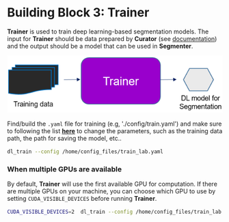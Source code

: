 # Building Block 3: **Trainer**

**Trainer** is used to train deep learning-based segmentation models. The input for **Trainer** should be data prepared by **Curator** (see [documentation](./bb2.md)) and the output should be a model that can be used in **Segmenter**.

![segmenter pic](./bb3_pic.png)

Find/build the `.yaml` file for training (e.g, './config/train.yaml') and make sure to following the list [**here**](./doc_train_yaml.md) to change the parameters, such as the training data path, the path for saving the model, etc.. 

```bash
dl_train --config /home/config_files/train_lab.yaml
```

### When multiple GPUs are available

By default, **Trainer** will use the first available GPU for computation. If there are multiple GPUs on your machine, you can choose which GPU to use by setting `CUDA_VISIBLE_DEVICES` before running **Trainer**.

```bash
CUDA_VISIBLE_DEVICES=2  dl_train --config /home/config_files/train_lab.yaml
```
